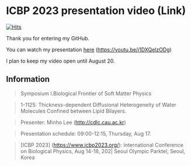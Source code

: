 # ICBP 2023 presentation video (Link)

[![Hits](https://hits.seeyoufarm.com/api/count/incr/badge.svg?url=https%3A%2F%2Fgithub.com%2Fthereexist%2FICBP-2023%2Ftree%2Fmain&count_bg=%2379C83D&title_bg=%23555555&icon=&icon_color=%23E7E7E7&title=hits&edge_flat=false)](https://hits.seeyoufarm.com)

Thank you for entering my GitHub.

You can watch my presentation [here](https://youtu.be/i1DXQelzODg) (https://youtu.be/i1DXQelzODg)

I plan to keep my video open until August 20.


## Information

> Symposium I.Biological Frontier of Soft Matter Physics

> 1-1125: Thickness-dependent Diffusional Heterogeneity of Water Molecules Confined between Lipid Bilayers.

> Presenter: Minho Lee (http://cdlc.cau.ac.kr)

> Presentation schedule: 09:00-12:15, Thursday, Aug 17.

> [ICBP 2023] (https://www.icbp2023.org/): International Conference on Biological Physics, Aug 14-18, 202| Seoul Olympic Parktel, Seoul, Korea
